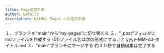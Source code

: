 ```yaml
---
title: Page追加手順
author: Gefallt
discription: GitHub Pages への追加手順
---
```

１．ブランチを"main"から"my-pages"に切り替える
２．"_post"フォルダにmdファイルを作成する
  (01)ファイル名は次の形式にすること
      yyyy-MM-dd-タイトル.md
３．"main"ブランチにマージする
  約２０秒で自動編集は完了する
